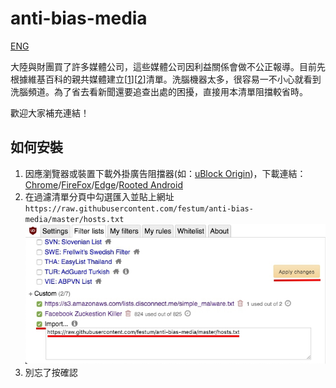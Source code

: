 # anti-bias-media

[ENG](README.md)

大陸與財團買了許多媒體公司，這些媒體公司因利益關係會做不公正報導。目前先根據維基百科的親共媒體建立[[1](https://zh.wikipedia.org/wiki/%E8%A6%AA%E4%B8%AD%E5%AA%92%E9%AB%94)][[2](https://zh.wikipedia.org/wiki/%E7%B5%B1%E6%B4%BE%E5%AA%92%E9%AB%94_(%E5%8F%B0%E7%81%A3))]清單。洗腦機器太多，很容易一不小心就看到洗腦頻道。為了省去看新聞還要追查出處的困擾，直接用本清單阻擋較省時。

歡迎大家補充連結！

## 如何安裝

1. 因應瀏覽器或裝置下載外掛廣告阻擋器(如：[uBlock Origin](https://chrome.google.com/webstore/detail/ublock-origin/cjpalhdlnbpafiamejdnhcphjbkeiagm))，下載連結：[Chrome](https://chrome.google.com/webstore/detail/ublock-origin/cjpalhdlnbpafiamejdnhcphjbkeiagm)/[FireFox](https://addons.mozilla.org/en-US/firefox/addon/ublock-origin/)/[Edge](https://www.microsoft.com/en-us/p/ublock-origin/9nblggh444l4?activetab=pivot:overviewtab)/[Rooted Android](https://adaway.org/)
2. 在過濾清單分頁中勾選匯入並貼上網址 `https://raw.githubusercontent.com/festum/anti-bias-media/master/hosts.txt`
![ublock import guide 1](res/images/ublock-001.jpg)
3. 別忘了按確認
